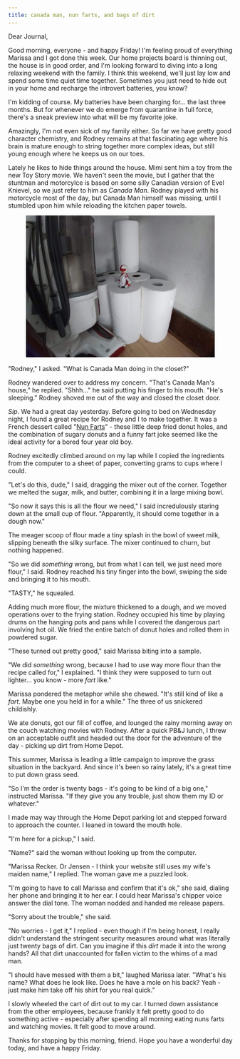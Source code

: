 ```yaml
---
title: canada man, nun farts, and bags of dirt
---
```


Dear Journal,

Good morning, everyone - and happy Friday!  I'm feeling proud of
everything Marissa and I got done this week.  Our home projects board
is thinning out, the house is in good order, and I'm looking forward
to diving into a long relaxing weekend with the family.  I think this
weekend, we'll just lay low and spend some time quiet time together.
Sometimes you just need to hide out in your home and recharge the
introvert batteries, you know?

I'm kidding of course.  My batteries have been charging for... the
last three months.  But for whenever we do emerge from quarantine in
full force, there's a sneak preview into what will be my favorite
joke.

Amazingly, I'm not even sick of my family either.  So far we have
pretty good character chemistry, and Rodney remains at that
fascinating age where his brain is mature enough to string together
more complex ideas, but still young enough where he keeps us on our
toes.

Lately he likes to hide things around the house.  Mimi sent him a toy
from the new Toy Story movie.  We haven't seen the movie, but I gather
that the stuntman and motorcylce is based on some silly Canadian
version of Evel Knievel, so we just refer to him as _Canada Man_.
Rodney played with his motorcycle most of the day, but Canada Man
himself was missing, until I stumbled upon him while reloading the
kitchen paper towels.

<figure>
  <a href="/images/canada-mans-house.jpg">
    <img alt="canada mans house" src="/images/canada-mans-house.jpg"/>
  </a>
</figure>

"Rodney," I asked.  "What is Canada Man doing in the closet?"

Rodney wandered over to address my concern.  "That's Canada Man's
house," he replied.  "Shhh..." he said putting his finger to his
mouth.  "He's sleeping."  Rodney shoved me out of the way and closed
the closet door.

_Sip_.  We had a great day yesterday.  Before going to bed on
Wednesday night, I found a great recipe for Rodney and I to make
together.  It was a French dessert called "[Nun Farts]" - these little
deep fried donut holes, and the combination of sugary donuts and a
funny fart joke seemed like the ideal activity for a bored four year
old boy.

Rodney excitedly climbed around on my lap while I copied the
ingredients from the computer to a sheet of paper, converting grams to
cups where I could.

"Let's do this, dude," I said, dragging the mixer out of the corner.
Together we melted the sugar, milk, and butter, combining it in a
large mixing bowl.

"So now it says this is all the flour we need," I said incredulously
staring down at the small cup of flour.  "Apparently, it should come
together in a dough now."

The meager scoop of flour made a tiny splash in the bowl of sweet
milk, slipping beneath the silky surface.  The mixer continued to
churn, but nothing happened.

"So we did _something_ wrong, but from what I can tell, we just need
more flour," I said.  Rodney reached his tiny finger into the bowl,
swiping the side and bringing it to his mouth.

"TASTY," he squealed.

Adding much more flour, the mixture thickened to a dough, and we moved
operations over to the frying station.  Rodney occupied his time by
playing drums on the hanging pots and pans while I covered the
dangerous part involving hot oil.  We fried the entire batch of donut
holes and rolled them in powdered sugar.

"These turned out pretty good," said Marissa biting into a sample.

"We did _something_ wrong, because I had to use way more flour than
the recipe called for," I explained.  "I think they were supposed to
turn out lighter... you know - more _fart_ like."

Marissa pondered the metaphor while she chewed.  "It's still kind of
like a _fart_.  Maybe one you held in for a while."  The three of us
snickered childishly.

We ate donuts, got our fill of coffee, and lounged the rainy morning
away on the couch watching movies with Rodney.  After a quick PB&J
lunch, I threw on an acceptable outfit and headed out the door for the
adventure of the day - picking up dirt from Home Depot.

This summer, Marissa is leading a little campaign to improve the grass
situation in the backyard.  And since it's been so rainy lately, it's
a great time to put down grass seed.

"So I'm the order is twenty bags - it's going to be kind of a big
one," instructed Marissa.  "If they give you any trouble, just show
them my ID or whatever."

I made may way through the Home Depot parking lot and stepped forward
to approach the counter.  I leaned in toward the mouth hole.

"I'm here for a pickup," I said.

"Name?" said the woman without looking up from the computer.

"Marissa Recker.  Or Jensen - I think your website still uses my
wife's maiden name," I replied.  The woman gave me a puzzled look.

"I'm going to have to call Marissa and confirm that it's ok," she
said, dialing her phone and bringing it to her ear.  I could hear
Marissa's chipper voice answer the dial tone.  The woman nodded and
handed me release papers.

"Sorry about the trouble," she said.

"No worries - I get it," I replied - even though if I'm being honest,
I really didn't understand the stringent security measures around what
was literally just twenty bags of dirt.  Can you imagine if this
_dirt_ made it into the wrong hands?  All that dirt unaccounted for
fallen victim to the whims of a mad man.

"I should have messed with them a bit," laughed Marissa later.
"What's his name?  What does he look like.  Does he have a mole on his
back?  Yeah - just make him take off his shirt for you real quick."

I slowly wheeled the cart of dirt out to my car.  I turned down
assistance from the other employees, because frankly it felt pretty
good to do something active - especially after spending all morning
eating nuns farts and watching movies.  It felt good to move around.

Thanks for stopping by this morning, friend.  Hope you have a
wonderful day today, and have a happy Friday.

[Nun Farts]: https://www.thefrenchcookingacademy.com/recipe/french-dessert-choux-pastry-puffs/

